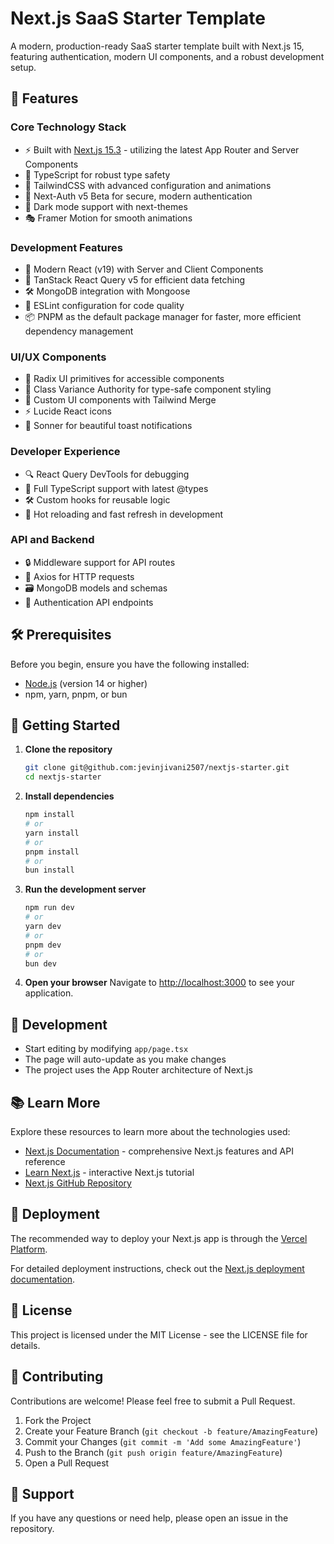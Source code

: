 # Next.js SaaS Starter Template

A modern, production-ready SaaS starter template built with Next.js 15, featuring authentication, modern UI components, and a robust development setup.

## 🚀 Features

### Core Technology Stack

- ⚡ Built with [Next.js 15.3](https://nextjs.org) - utilizing the latest App Router and Server Components
- 💪 TypeScript for robust type safety
- 🎨 TailwindCSS with advanced configuration and animations
- 🔐 Next-Auth v5 Beta for secure, modern authentication
- 🌙 Dark mode support with next-themes
- 🎭 Framer Motion for smooth animations

### Development Features

- 📱 Modern React (v19) with Server and Client Components
- 🔄 TanStack React Query v5 for efficient data fetching
- 🛠️ MongoDB integration with Mongoose
- 🎯 ESLint configuration for code quality
- 📦 PNPM as the default package manager for faster, more efficient dependency management

### UI/UX Components

- 🎨 Radix UI primitives for accessible components
- 💅 Class Variance Authority for type-safe component styling
- 🔧 Custom UI components with Tailwind Merge
- ⚡ Lucide React icons
- 🔔 Sonner for beautiful toast notifications

### Developer Experience

- 🔍 React Query DevTools for debugging
- 📝 Full TypeScript support with latest @types
- 🛠️ Custom hooks for reusable logic
- 🚀 Hot reloading and fast refresh in development

### API and Backend

- 🔒 Middleware support for API routes
- 📡 Axios for HTTP requests
- 🗃️ MongoDB models and schemas
- 🔐 Authentication API endpoints

## 🛠️ Prerequisites

Before you begin, ensure you have the following installed:

- [Node.js](https://nodejs.org/) (version 14 or higher)
- npm, yarn, pnpm, or bun

## 🚀 Getting Started

1. **Clone the repository**

   ```bash
   git clone git@github.com:jevinjivani2507/nextjs-starter.git
   cd nextjs-starter
   ```

2. **Install dependencies**

   ```bash
   npm install
   # or
   yarn install
   # or
   pnpm install
   # or
   bun install
   ```

3. **Run the development server**

   ```bash
   npm run dev
   # or
   yarn dev
   # or
   pnpm dev
   # or
   bun dev
   ```

4. **Open your browser**
   Navigate to [http://localhost:3000](http://localhost:3000) to see your application.

## 🔧 Development

- Start editing by modifying `app/page.tsx`
- The page will auto-update as you make changes
- The project uses the App Router architecture of Next.js

## 📚 Learn More

Explore these resources to learn more about the technologies used:

- [Next.js Documentation](https://nextjs.org/docs) - comprehensive Next.js features and API reference
- [Learn Next.js](https://nextjs.org/learn) - interactive Next.js tutorial
- [Next.js GitHub Repository](https://github.com/vercel/next.js)

## 🚀 Deployment

The recommended way to deploy your Next.js app is through the [Vercel Platform](https://vercel.com/new?utm_medium=default-template&filter=next.js&utm_source=create-next-app&utm_campaign=create-next-app-readme).

For detailed deployment instructions, check out the [Next.js deployment documentation](https://nextjs.org/docs/app/building-your-application/deploying).

## 📝 License

This project is licensed under the MIT License - see the LICENSE file for details.

## 🤝 Contributing

Contributions are welcome! Please feel free to submit a Pull Request.

1. Fork the Project
2. Create your Feature Branch (`git checkout -b feature/AmazingFeature`)
3. Commit your Changes (`git commit -m 'Add some AmazingFeature'`)
4. Push to the Branch (`git push origin feature/AmazingFeature`)
5. Open a Pull Request

## 📧 Support

If you have any questions or need help, please open an issue in the repository.
